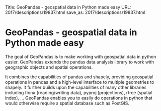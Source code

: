 Title: GeoPandas - geospatial data in Python made easy
URL: 2017/descriptions/19837.html
save_as: 2017/descriptions/19837.html

# GeoPandas - geospatial data in Python made easy

The goal of GeoPandas is to make working with geospatial data in python easier. GeoPandas extends the pandas data analysis library to work with geographic objects and spatial operations.

It combines the capabilities of pandas and shapely, providing geospatial operations in pandas and a high-level interface to multiple geometries to shapely. It further builds upon the capabilities of many other libraries including fiona (reading/writing data), pyproj (projections), rtree (spatial index), ... GeoPandas enables you to easily do operations in python that would otherwise require a spatial database such as PostGIS.
